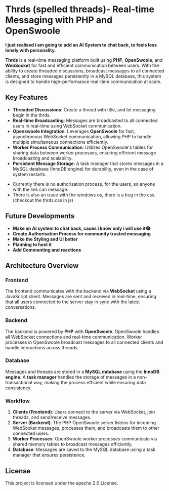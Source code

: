 # Thrds (spelled threads)- Real-time Messaging with PHP and OpenSwoole

**I just realised i am going to add an AI System to chat back, to feels less lonely with personality.**

**Thrds** is a real-time messaging platform built using **PHP**, **OpenSwoole**, and **WebSocket** for fast and efficient communication between users. With the ability to create threaded discussions, broadcast messages to all connected clients, and store messages persistently in a MySQL database, this system is designed to handle high-performance real-time communication at scale.

## Key Features
- **Threaded Discussions**: Create a thread with title, and let messaging begin in the thrds.
- **Real-time Broadcasting**: Messages are broadcasted to all connected users in real-time using WebSocket communication.
- **Openswoole Integration**: Leverages **OpenSwoole** for fast, asynchronous WebSocket communication, allowing PHP to handle multiple simultaneous connections efficiently.
- **Worker Process Communication**: Utilizes OpenSwoole's tables for sharing data between worker processes, ensuring efficient message broadcasting and scalability.
- **Persistent Message Storage**: A task manager that stores messages in a MySQL database (InnoDB engine) for durability, even in the case of system restarts.
* Currently there is no authorisation process, for the users, so anyone with the link can message.
* There is also an issue with the windows os, there is a bug in the css.(checkout the thrds.css in js)



## Future Developments

- **Make an AI system to chat back, caues i know only i will use it😂**
- **Create Authorisation Process for community trusted messaging**
- **Make the Styling and UI better**
- **Planning to host it**
- **Add Commenting and reactions**
## Architecture Overview

### Frontend
The frontend communicates with the backend via **WebSocket** using a JavaScript client. Messages are sent and received in real-time, ensuring that all users connected to the server stay in sync with the latest conversations.

### Backend
The backend is powered by **PHP** with **OpenSwoole**. OpenSwoole handles all WebSocket connections and real-time communication. Worker processes in OpenSwoole broadcast messages to all connected clients and handle interactions across threads.

### Database
Messages and threads are stored in a **MySQL database** using the **InnoDB engine**. A **task manager** handles the storage of messages in a non-transactional way, making the process efficient while ensuring data consistency.

### Workflow
1. **Clients (Frontend)**: Users connect to the server via WebSocket, join threads, and send/receive messages.
2. **Server (Backend)**: The PHP OpenSwoole server listens for incoming WebSocket messages, processes them, and broadcasts them to other connected users.
3. **Worker Processes**: OpenSwoole worker processes communicate via shared memory tables to broadcast messages efficiently.
4. **Database**: Messages are saved to the MySQL database using a task manager that ensures persistence.

## License

This project is licensed under the apache 2.0 License.


